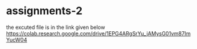# assignments-2
the excuted file is in the link given below
https://colab.research.google.com/drive/1EPG4ARgSrYu_jAMysG01vm87ImYucW04
